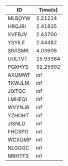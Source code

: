 |ID|Time(s)|
|-|-|
|MLBOYW|2.21214|
|HRQJRI|2.41835|
|XVFBJV|2.43700|
|YSYILE|2.44482|
|SRASMR|4.03908|
|UULTVT|25.93384|
|PQXHYS|32.25992|
|AXUMWF|inf|
|TKWJLM|inf|
|JIXTQC|inf|
|LMHEQI|inf|
|WVYNJR|inf|
|YZHOHT|inf|
|JISNLD|inf|
|FHCXPO|inf|
|WCXUMP|inf|
|NLGGGC|inf|
|MRHTFS|inf|
